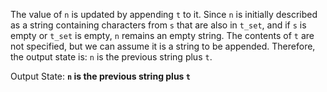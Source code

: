 The value of `n` is updated by appending `t` to it. Since `n` is initially described as a string containing characters from `s` that are also in `t_set`, and if `s` is empty or `t_set` is empty, `n` remains an empty string. The contents of `t` are not specified, but we can assume it is a string to be appended. Therefore, the output state is: `n` is the previous string plus `t`.

Output State: **`n` is the previous string plus `t`**